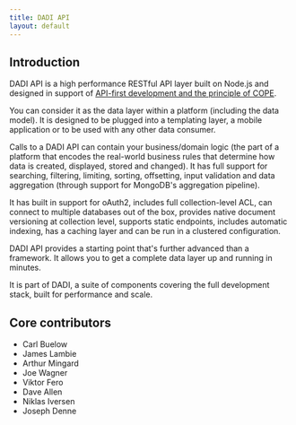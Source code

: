 ```yaml
---
title: DADI API
layout: default
---
```


## Introduction

DADI API is a high performance RESTful API layer built on Node.js and designed in support of [API-first development and the principle of COPE](./apiFirst).

You can consider it as the data layer within a platform (including the data model). It is designed to be plugged into a templating layer, a mobile application or to be used with any other data consumer.

Calls to a DADI API can contain your business/domain logic (the part of a platform that encodes the real-world business rules that determine how data is created, displayed, stored and changed). It has full support for searching, filtering, limiting, sorting, offsetting, input validation and data aggregation (through support for MongoDB's aggregation pipeline).

It has built in support for oAuth2, includes full collection-level ACL, can connect to multiple databases out of the box, provides native document versioning at collection level, supports static endpoints, includes automatic indexing, has a caching layer and can be run in a clustered configuration.

DADI API provides a starting point that's further advanced than a framework. It allows you to get a complete data layer up and running in minutes.

It is part of DADI, a suite of components covering the full development stack, built for performance and scale.

## Core contributors

* Carl Buelow
* James Lambie
* Arthur Mingard
* Joe Wagner
* Viktor Fero
* Dave Allen
* Niklas Iversen
* Joseph Denne